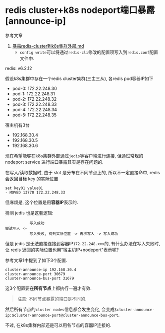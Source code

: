 # redis cluster+k8s nodeport端口暴露[announce-ip]

参考文章 

1. [暴露redis-cluster到k8s集群外部.md](https://blog.csdn.net/ll577644332/article/details/124797984)
    - `config write`可以将通过`redis-cli`修改的配置项写入到`redis.conf`配置文件中.

redis: v6.2.12

假设k8s集群中存在一个redis cluster集群(三主三从), 各redis pod容器IP如下

- pod-0: 172.22.248.30
- pod-1: 172.22.248.31
- pod-2: 172.22.248.32
- pod-3: 172.22.248.33
- pod-4: 172.22.248.34
- pod-5: 172.22.248.35

宿主机有3台

- 192.168.30.4
- 192.168.30.5
- 192.168.30.6

现在希望能够在k8s集群外部通过`jedis`等客户端进行连接, 但通过常规的 nodeport service 进行端口暴露其实是存在问题的.

在写入/读取数据时, 由于 slot 是分布在不同节点上的, 所以不一定直接命中, redis 会返回目标 key 的实际位置

```
set key01 value01
- MOVED 13770 172.22.248.33
```

但麻烦是, 这个位置是用**容器IP**表示的.

猜测 jedis 也是这套逻辑: 

```
           写入成功
尝试写入 -> 
           写入失败, 得到实际位置 -> 再次写入 -> 写入成功
```

但是 jedis 是无法直接连接到容器IP`172.22.248.xxx`的, 有什么办法在写入失败时, 让 redis 返回的实际位置也用"宿主机IP+nodeport"表示呢?

参考文章1中提到了如下3个配置.

```log
cluster-announce-ip 192.168.30.4
cluster-announce-port 30679
cluster-announce-bus-port 31679
```

这3个配置要在**所有节点**上都执行一遍才有效.

> 注意: 不同节点暴露的端口是不同的.

然后所有节点的`cluster nodes`信息都会发生变化, 会变成`$cluster-announce-ip:$cluster-announce-port@cluster-announce-bus-port`.

不过, 在k8s集群内部还是可以用各节点的容器IP连接的.
